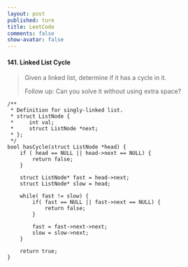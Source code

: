 ```yaml
---
layout: post
published: ture
title: LeetCode
comments: false
show-avatar: false
---
```


#### 141. Linked List Cycle

> Given a linked list, determine if it has a cycle in it.
>
> Follow up:
Can you solve it without using extra space?


```
/**
 * Definition for singly-linked list.
 * struct ListNode {
 *     int val;
 *     struct ListNode *next;
 * };
 */
bool hasCycle(struct ListNode *head) {
    if ( head == NULL || head->next == NULL) {
        return false;
    }
    
    struct ListNode* fast = head->next;
    struct ListNode* slow = head;
    
    while( fast != slow) {
        if( fast == NULL || fast->next == NULL) {
            return false;
        }
        
        fast = fast->next->next;
        slow = slow->next;
    }
    
    return true;
}
```



